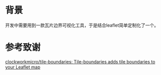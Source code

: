 # 背景

开发中需要用到一款瓦片边界可视化工具，于是结合leaflet简单定制化了一个。

# 参考致谢

[clockworkmicro/tile-boundaries: Tile-boundaries adds tile boundaries to your Leaflet map](https://github.com/clockworkmicro/tile-boundaries)